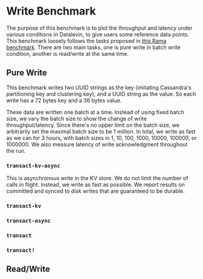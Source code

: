 # Write Benchmark

The purpose of this benchmark is to plot the throughput and latency under
various conditions in Datalevin, to give users some reference data points. This
benchmark loosely follows the tasks proposed in [this Rama
benchmark](https://blog.redplanetlabs.com/2024/04/25/better-performance-rama-vs-mongodb-and-cassandra/).
There are two main tasks, one is pure write in batch write condition, another is
read/write at the same time.

## Pure Write

This benchmark writes two UUID strings as the key (imitating Cassandra's
partitioning key and clustering key), and a UUID string as the value. So each
write has a 72 bytes key and a 36 bytes value.

These data are written one batch at a time. Instead of using fixed batch size,
we vary the batch size to show the change of write throughput/latency. Since
there's no upper limit on the batch size, we arbitrarily set the maximal batch
size to be 1 million. In total, we write as fast as we can for 3 hours, with
batch sizes in 1, 10, 100, 1000, 10000, 100000, or 1000000. We also measure
latency of write acknowledgment throughout the run.

### `transact-kv-async`

This is asynchronous write in the KV store. We do not limit the number of calls
in flight. Instead, we write as fast as possible. We report results on committed
and synced to disk writes that are guaranteed to be durable.

### `transact-kv`

### `transact-async`

### `transact`

### `transact!`

## Read/Write

